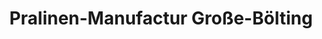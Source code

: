 ---
title: "Pralinen-Manufactur Große-Bölting"
url: /rhede/pralinen-manufactur-grosse-boelting/
shop: Süßwaren
---